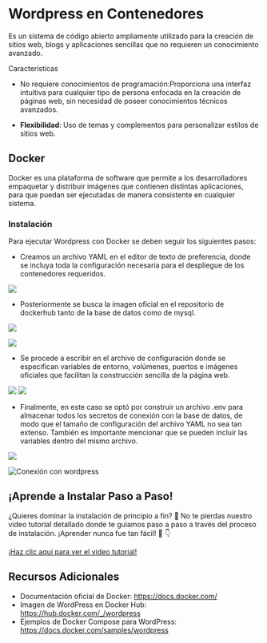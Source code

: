 # Wordpress en Contenedores
<p>
Es un sistema de código abierto ampliamente utilizado para la creación de sitios web, blogs y aplicaciones sencillas que no requieren un conocimiento avanzado.
</p>
 Características


- No requiere conocimientos de programación:Proporciona una interfaz intuitiva para cualquier tipo de persona enfocada en la creación de páginas web, sin necesidad de poseer conocimientos técnicos avanzados.

- **Flexibilidad**: Uso de temas y complementos para personalizar estilos de sitios web.
  
## Docker

<p2>
Docker es una plataforma de software que permite a los desarrolladores empaquetar y distribuir imágenes que contienen distintas aplicaciones, para que puedan ser ejecutadas de manera consistente en cualquier sistema.
</p2>

### Instalación
<p3>
Para ejecutar Wordpress con Docker se deben seguir los siguientes pasos:
</p3>



- Creamos un archivo YAML en el editor de texto de preferencia, donde se incluya toda la configuración necesaria para el despliegue de los contenedores requeridos.


![](https://private-user-images.githubusercontent.com/129819154/320672651-6e657efe-955d-4670-b055-9821878af107.png?jwt=eyJhbGciOiJIUzI1NiIsInR5cCI6IkpXVCJ9.eyJpc3MiOiJnaXRodWIuY29tIiwiYXVkIjoicmF3LmdpdGh1YnVzZXJjb250ZW50LmNvbSIsImtleSI6ImtleTUiLCJleHAiOjE3MTI2MTg1MDEsIm5iZiI6MTcxMjYxODIwMSwicGF0aCI6Ii8xMjk4MTkxNTQvMzIwNjcyNjUxLTZlNjU3ZWZlLTk1NWQtNDY3MC1iMDU1LTk4MjE4NzhhZjEwNy5wbmc_WC1BbXotQWxnb3JpdGhtPUFXUzQtSE1BQy1TSEEyNTYmWC1BbXotQ3JlZGVudGlhbD1BS0lBVkNPRFlMU0E1M1BRSzRaQSUyRjIwMjQwNDA4JTJGdXMtZWFzdC0xJTJGczMlMkZhd3M0X3JlcXVlc3QmWC1BbXotRGF0ZT0yMDI0MDQwOFQyMzE2NDFaJlgtQW16LUV4cGlyZXM9MzAwJlgtQW16LVNpZ25hdHVyZT1kZGI5NjRjZDc4ZDk0OWY2MmZlMWZjZGZmOGYxNWFkNjNhMzE0Y2MwNDBmYTkyYjg5Zjc2YzQyNTc0NDBhOWRmJlgtQW16LVNpZ25lZEhlYWRlcnM9aG9zdCZhY3Rvcl9pZD0wJmtleV9pZD0wJnJlcG9faWQ9MCJ9.JRNV-dHvQDRsTY1C3oTv2BLRAmL2X3UODzHj4HrLYp0)



- Posteriormente se busca la imagen oficial en el repositorio de dockerhub tanto de la base de datos como de mysql.

  
![](https://private-user-images.githubusercontent.com/129819154/320672683-d3d55f23-5637-47f4-b6f8-9dca29745869.png?jwt=eyJhbGciOiJIUzI1NiIsInR5cCI6IkpXVCJ9.eyJpc3MiOiJnaXRodWIuY29tIiwiYXVkIjoicmF3LmdpdGh1YnVzZXJjb250ZW50LmNvbSIsImtleSI6ImtleTUiLCJleHAiOjE3MTI2MTg5MDIsIm5iZiI6MTcxMjYxODYwMiwicGF0aCI6Ii8xMjk4MTkxNTQvMzIwNjcyNjgzLWQzZDU1ZjIzLTU2MzctNDdmNC1iNmY4LTlkY2EyOTc0NTg2OS5wbmc_WC1BbXotQWxnb3JpdGhtPUFXUzQtSE1BQy1TSEEyNTYmWC1BbXotQ3JlZGVudGlhbD1BS0lBVkNPRFlMU0E1M1BRSzRaQSUyRjIwMjQwNDA4JTJGdXMtZWFzdC0xJTJGczMlMkZhd3M0X3JlcXVlc3QmWC1BbXotRGF0ZT0yMDI0MDQwOFQyMzIzMjJaJlgtQW16LUV4cGlyZXM9MzAwJlgtQW16LVNpZ25hdHVyZT1mNzZmZjQ1ZTBlNmI2ODJjNDZjYzFmNDczZGEwYTczMDM0ZjgwNjNlMzMyOGI1ZmMxZjI1M2QwYTkxNWQwY2Y2JlgtQW16LVNpZ25lZEhlYWRlcnM9aG9zdCZhY3Rvcl9pZD0wJmtleV9pZD0wJnJlcG9faWQ9MCJ9.ygV4jXIQrEC-pmEMBqFx8_Sj2KVfql7eq9DWcxwqoxM)




![](https://private-user-images.githubusercontent.com/129819154/320672704-c8b71a10-51f9-4d5e-ad23-f9e0ccc75a39.png?jwt=eyJhbGciOiJIUzI1NiIsInR5cCI6IkpXVCJ9.eyJpc3MiOiJnaXRodWIuY29tIiwiYXVkIjoicmF3LmdpdGh1YnVzZXJjb250ZW50LmNvbSIsImtleSI6ImtleTUiLCJleHAiOjE3MTI2MTg5MDIsIm5iZiI6MTcxMjYxODYwMiwicGF0aCI6Ii8xMjk4MTkxNTQvMzIwNjcyNzA0LWM4YjcxYTEwLTUxZjktNGQ1ZS1hZDIzLWY5ZTBjY2M3NWEzOS5wbmc_WC1BbXotQWxnb3JpdGhtPUFXUzQtSE1BQy1TSEEyNTYmWC1BbXotQ3JlZGVudGlhbD1BS0lBVkNPRFlMU0E1M1BRSzRaQSUyRjIwMjQwNDA4JTJGdXMtZWFzdC0xJTJGczMlMkZhd3M0X3JlcXVlc3QmWC1BbXotRGF0ZT0yMDI0MDQwOFQyMzIzMjJaJlgtQW16LUV4cGlyZXM9MzAwJlgtQW16LVNpZ25hdHVyZT0wNTRjOTg0YWVhZTJlYWNiNjhlNGNmZGYwNDRmOWVjMzU2MDY3ZDE0YjY5YmIxNTdhY2U1YmY3M2I1NWNmYzE2JlgtQW16LVNpZ25lZEhlYWRlcnM9aG9zdCZhY3Rvcl9pZD0wJmtleV9pZD0wJnJlcG9faWQ9MCJ9.oA-oO44hyiJNawkrScn4g79K19whoy6beIsIsRPRtvY)



- Se procede a escribir en el archivo de configuración donde se especifican variables de entorno, volúmenes, puertos e imágenes oficiales que facilitan la construcción sencilla de la página web.


![](https://private-user-images.githubusercontent.com/129819154/320672713-49c8b634-786f-4c09-8bad-07c5b3042d5c.png?jwt=eyJhbGciOiJIUzI1NiIsInR5cCI6IkpXVCJ9.eyJpc3MiOiJnaXRodWIuY29tIiwiYXVkIjoicmF3LmdpdGh1YnVzZXJjb250ZW50LmNvbSIsImtleSI6ImtleTUiLCJleHAiOjE3MTI2MTg5MDIsIm5iZiI6MTcxMjYxODYwMiwicGF0aCI6Ii8xMjk4MTkxNTQvMzIwNjcyNzEzLTQ5YzhiNjM0LTc4NmYtNGMwOS04YmFkLTA3YzViMzA0MmQ1Yy5wbmc_WC1BbXotQWxnb3JpdGhtPUFXUzQtSE1BQy1TSEEyNTYmWC1BbXotQ3JlZGVudGlhbD1BS0lBVkNPRFlMU0E1M1BRSzRaQSUyRjIwMjQwNDA4JTJGdXMtZWFzdC0xJTJGczMlMkZhd3M0X3JlcXVlc3QmWC1BbXotRGF0ZT0yMDI0MDQwOFQyMzIzMjJaJlgtQW16LUV4cGlyZXM9MzAwJlgtQW16LVNpZ25hdHVyZT04MmE2ZTFjNjA0ZmRhMGRiY2I1NzI4ZGE2MWRmMzY0NTJjOWIzNDliYzlkMGIyZjk4NzMyZTlmNjUyZmUyNTc5JlgtQW16LVNpZ25lZEhlYWRlcnM9aG9zdCZhY3Rvcl9pZD0wJmtleV9pZD0wJnJlcG9faWQ9MCJ9.xh-Weeki4Nyf9SVjbUK7AsV2JA7GKIhRcpIzc2xcTRo)
![](https://private-user-images.githubusercontent.com/129819154/320672746-0b0b2b59-51ae-4a43-871a-5e1704c8e363.png?jwt=eyJhbGciOiJIUzI1NiIsInR5cCI6IkpXVCJ9.eyJpc3MiOiJnaXRodWIuY29tIiwiYXVkIjoicmF3LmdpdGh1YnVzZXJjb250ZW50LmNvbSIsImtleSI6ImtleTUiLCJleHAiOjE3MTI2MTg5MDIsIm5iZiI6MTcxMjYxODYwMiwicGF0aCI6Ii8xMjk4MTkxNTQvMzIwNjcyNzQ2LTBiMGIyYjU5LTUxYWUtNGE0My04NzFhLTVlMTcwNGM4ZTM2My5wbmc_WC1BbXotQWxnb3JpdGhtPUFXUzQtSE1BQy1TSEEyNTYmWC1BbXotQ3JlZGVudGlhbD1BS0lBVkNPRFlMU0E1M1BRSzRaQSUyRjIwMjQwNDA4JTJGdXMtZWFzdC0xJTJGczMlMkZhd3M0X3JlcXVlc3QmWC1BbXotRGF0ZT0yMDI0MDQwOFQyMzIzMjJaJlgtQW16LUV4cGlyZXM9MzAwJlgtQW16LVNpZ25hdHVyZT1mZmNjZjJhM2FiZThkMmEzZGE0Mjg3ZGQ5NjRkZTQ5OGRjNWMyMTdkODY3NDBlODgzNTgwNzc2OTFkMGY0ZGFiJlgtQW16LVNpZ25lZEhlYWRlcnM9aG9zdCZhY3Rvcl9pZD0wJmtleV9pZD0wJnJlcG9faWQ9MCJ9.tDyjE_2zygT1XZNzlCaHOLNGCttBQ0i5JoVV3Sd8y7Q)




- Finalmente, en este caso se optó por construir un archivo .env para almacenar todos los secretos de conexión con la base de datos, de modo que el tamaño de configuración del archivo YAML no sea tan extenso. También es importante mencionar que se pueden incluir las variables dentro del mismo archivo.


![](https://private-user-images.githubusercontent.com/129819154/320672730-0d7ecb3a-49b1-470f-96b1-c41225168648.png?jwt=eyJhbGciOiJIUzI1NiIsInR5cCI6IkpXVCJ9.eyJpc3MiOiJnaXRodWIuY29tIiwiYXVkIjoicmF3LmdpdGh1YnVzZXJjb250ZW50LmNvbSIsImtleSI6ImtleTUiLCJleHAiOjE3MTI2MTk2NzgsIm5iZiI6MTcxMjYxOTM3OCwicGF0aCI6Ii8xMjk4MTkxNTQvMzIwNjcyNzMwLTBkN2VjYjNhLTQ5YjEtNDcwZi05NmIxLWM0MTIyNTE2ODY0OC5wbmc_WC1BbXotQWxnb3JpdGhtPUFXUzQtSE1BQy1TSEEyNTYmWC1BbXotQ3JlZGVudGlhbD1BS0lBVkNPRFlMU0E1M1BRSzRaQSUyRjIwMjQwNDA4JTJGdXMtZWFzdC0xJTJGczMlMkZhd3M0X3JlcXVlc3QmWC1BbXotRGF0ZT0yMDI0MDQwOFQyMzM2MThaJlgtQW16LUV4cGlyZXM9MzAwJlgtQW16LVNpZ25hdHVyZT1lYTg0ZDdjN2QwZmExMzc2NzIxMDk2OGNmMzgzMWMxYzhlYTgxNTgyNGM2ZDZiY2ZmMzBhODRiNWFkNTcyOGFmJlgtQW16LVNpZ25lZEhlYWRlcnM9aG9zdCZhY3Rvcl9pZD0wJmtleV9pZD0wJnJlcG9faWQ9MCJ9.MQVnsmt_cjLOYNcvssLidSKTXbZZQaOmA8cT-4Ayxcw)



![Conexión con wordpress](https://private-user-images.githubusercontent.com/129819154/320672739-2c2271d5-890f-446b-b5b2-958b28d277cc.png?jwt=eyJhbGciOiJIUzI1NiIsInR5cCI6IkpXVCJ9.eyJpc3MiOiJnaXRodWIuY29tIiwiYXVkIjoicmF3LmdpdGh1YnVzZXJjb250ZW50LmNvbSIsImtleSI6ImtleTUiLCJleHAiOjE3MTI2MTk2NzgsIm5iZiI6MTcxMjYxOTM3OCwicGF0aCI6Ii8xMjk4MTkxNTQvMzIwNjcyNzM5LTJjMjI3MWQ1LTg5MGYtNDQ2Yi1iNWIyLTk1OGIyOGQyNzdjYy5wbmc_WC1BbXotQWxnb3JpdGhtPUFXUzQtSE1BQy1TSEEyNTYmWC1BbXotQ3JlZGVudGlhbD1BS0lBVkNPRFlMU0E1M1BRSzRaQSUyRjIwMjQwNDA4JTJGdXMtZWFzdC0xJTJGczMlMkZhd3M0X3JlcXVlc3QmWC1BbXotRGF0ZT0yMDI0MDQwOFQyMzM2MThaJlgtQW16LUV4cGlyZXM9MzAwJlgtQW16LVNpZ25hdHVyZT1jZGRjN2ZmODAzZWFlZGNmODc2NGNiYjdiMzYxOGRjYjc1OWRkZTI1MDkwODg1YTc3MGRmMWRlY2QzODIyNzk2JlgtQW16LVNpZ25lZEhlYWRlcnM9aG9zdCZhY3Rvcl9pZD0wJmtleV9pZD0wJnJlcG9faWQ9MCJ9.DObsDrCVlpXlbIhHxg3dKvq2-xLON7WgoNbocHEKqdA)

## ¡Aprende a Instalar Paso a Paso!
<p4>
¿Quieres dominar la instalación de principio a fin? 🚀 No te pierdas nuestro video tutorial detallado donde te guiamos paso a paso a través del proceso de instalación. 
 ¡Aprender nunca fue tan fácil! 🎥
👇
 

 [¡Haz clic aquí para ver el video tutorial!](https://youtu.be/mTfyDj9v2Zc)

</p4>





## Recursos Adicionales
- Documentación oficial de Docker: https://docs.docker.com/
- Imagen de WordPress en Docker Hub: https://hub.docker.com/_/wordpress
- Ejemplos de Docker Compose para WordPress: https://docs.docker.com/samples/wordpress
